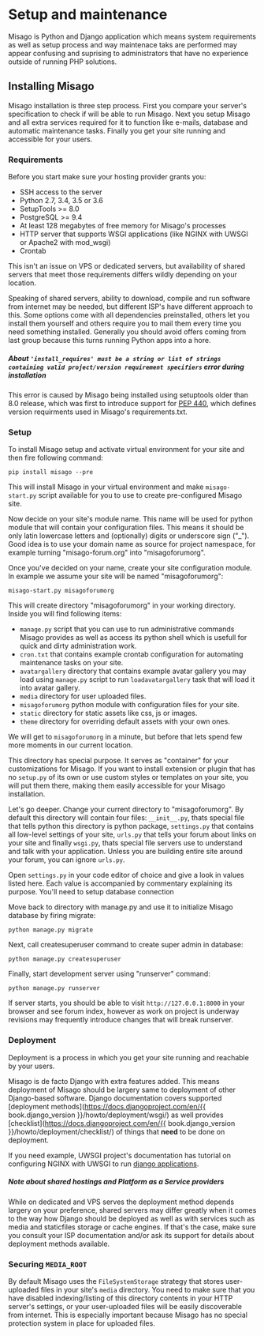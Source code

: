 Setup and maintenance
=====================

Misago is Python and Django application which means system requirements as well as setup process and way maintenace taks are performed may appear confusing and suprising to administrators that have no experience outside of running PHP solutions.


## Installing Misago

Misago installation is three step process. First you compare your server's specification to check if will be able to run Misago. Next you setup Misago and all extra services required for it to function like e-mails, database and automatic maintenance tasks. Finally you get your site running and accessible for your users.


### Requirements

Before you start make sure your hosting provider grants you:

- SSH access to the server
- Python 2.7, 3.4, 3.5 or 3.6
- SetupTools >= 8.0
- PostgreSQL >= 9.4
- At least 128 megabytes of free memory for Misago's processes
- HTTP server that supports WSGI applications (like NGINX with UWSGI or Apache2 with mod_wsgi)
- Crontab

This isn't an issue on VPS or dedicated servers, but availability of shared servers that meet those requirements differs wildly depending on your location.

Speaking of shared servers, ability to download, compile and run software from internet may be needed, but different ISP's have different approach to this. Some options come with all dependencies preinstalled, others let you install them yourself and others require you to mail them every time you need something installed. Generally you should avoid offers coming from last group because this turns running Python apps into a hore.


##### About `'install_requires' must be a string or list of strings containing valid project/version requirement specifiers` error during installation

This error is caused by Misago being installed using setuptools older than 8.0 release, which was first to introduce support for [PEP 440](https://www.python.org/dev/peps/pep-0440/), which defines version requirments used in Misago's requirements.txt.


### Setup

To install Misago setup and activate virtual environment for your site and then fire following command:

    pip install misago --pre

This will install Misago in your virtual environment and make `misago-start.py` script available for you to use to create pre-configured Misago site.

Now decide on your site's module name. This name will be used for python module that will contain your configuration files. This means it should be only latin lowercase letters and (optionally) digits or underscore sign ("_"). Good idea is to use your domain name as source for project namespace, for example turning "misago-forum.org" into "misagoforumorg".

Once you've decided on your name, create your site configuration module. In example we assume your site will be named "misagoforumorg":

	misago-start.py misagoforumorg

This will create directory "misagoforumorg" in your working directory. Inside you will find following items:

* `manage.py` script that you can use to run administrative commands Misago provides as well as access its python shell which is usefull for quick and dirty administration work.
* `cron.txt` that contains example crontab configuration for automating maintenance tasks on your site.
* `avatargallery` directory that contains example avatar gallery you may load using `manage.py` script to run `loadavatargallery` task that will load it into avatar gallery.
* `media` directory for user uploaded files.
* `misagoforumorg` python module with configuration files for your site.
* `static` directory for static assets like css, js or images.
* `theme` directory for overriding default assets with your own ones.

We will get to `misagoforumorg` in a minute, but before that lets spend few more moments in our current location.

This directory has special purpose. It serves as "container" for your customizations for Misago. If you want to install extension or plugin that has no `setup.py` of its own or use custom styles or templates on your site, you will put them there, making them easily accessible for your Misago installation.

Let's go deeper. Change your current directory to "misagoforumorg". By default this directory will contain four files: `__init__.py`, thats special file that tells python this directory is python package, `settings.py` that contains all low-level settings of your site, `urls.py` that tells your forum about links on your site and finally `wsgi.py`, thats special file servers use to understand and talk with your application. Unless you are building entire site around your forum, you can ignore `urls.py`.

Open `settings.py` in your code editor of choice and give a look in values listed here. Each value is accompanied by commentary explaining its purpose. You'll need to setup database connection

Move back to directory with manage.py and use it to initialize Misago database by firing migrate:

    python manage.py migrate

Next, call createsuperuser command to create super admin in database:

    python manage.py createsuperuser

Finally, start development server using "runserver" command:

    python manage.py runserver

If server starts, you should be able to visit `http://127.0.0.1:8000` in your browser and see forum index, however as work on project is underway revisions may frequently introduce changes that will break runserver.


### Deployment

Deployment is a process in which you get your site running and reachable by your users.

Misago is de facto Django with extra features added. This means deployment of Misago should be largery same to deployment of other Django-based software. Django documentation covers supported [deployment methods](https://docs.djangoproject.com/en/{{ book.django_version }}/howto/deployment/wsgi/) as well provides [checklist](https://docs.djangoproject.com/en/{{ book.django_version }}/howto/deployment/checklist/) of things that **need** to be done on deployment.

If you need example, UWSGI project's documentation has tutorial on configuring NGINX with UWSGI to run [django applications](http://uwsgi-docs.readthedocs.io/en/latest/WSGIquickstart.html).


##### Note about shared hostings and Platform as a Service providers

While on dedicated and VPS serves the deployment method depends largery on your preference, shared servers may differ greatly when it comes to the way how Django should be deployed as well as with services such as media and staticfiles storage or cache engines. If that's the case, make sure you consult your ISP documentation and/or ask its support for details about deployment methods available.


### Securing `MEDIA_ROOT`

By default Misago uses the `FileSystemStorage` strategy that stores user-uploaded files in your site's `media` directory. You need to make sure that you have disabled indexing/listing of this directory contents in your HTTP server's settings, or your user-uploaded files will be easily discoverable from internet. This is especially important because Misago has no special protection system in place for uploaded files.
